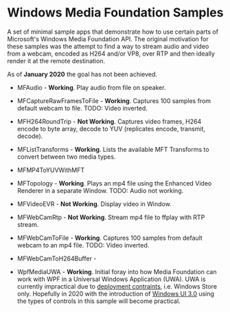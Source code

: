 # Windows Media Foundation Samples
A set of minimal sample apps that demonstrate how to use certain parts of Microsoft's Windows Media Foundation API. The original motivation for these samples was the attempt to find a way to stream audio and video from a webcam, encoded as H264 and/or VP8, over RTP and then ideally render it at the remote destination. 

As of **January 2020** the goal has not been achieved.

 - MFAudio - **Working**. Play audio from file on speaker.
 
 - MFCaptureRawFramesToFile - **Working**. Captures 100 samples from default webcam to file. TODO: Video inverted.
 
 - MFH264RoundTrip - **Not Working**. Captures video frames, H264 encode to byte array, decode to YUV (replicates encode, transmit, decode).
 
 - MFListTransforms - **Working**. Lists the available MFT Transforms to convert between two media types.
 
 - MFMP4ToYUVWithMFT
 
 - MFTopology - **Working**. Plays an mp4 file using the Enhanced Video Renderer in a separate Window. TODO: Audio not working.
 
 - MFVideoEVR - **Not Working**. Display video in Window.
 
 - MFWebCamRtp - **Not Working**. Stream mp4 file to ffplay with RTP stream.
 
 - MFWebCamToFile - **Working**. Captures 100 samples from default webcam to an mp4 file. TODO: Video inverted.
 
 - MFWebCamToH264Buffer - 
 
 - WpfMediaUWA - **Working**. Initial foray into how Media Foundation can work with WPF in a Universal Windows Application (UWA). UWA is currently impractical due to [deployment contraints](https://docs.microsoft.com/en-us/windows/apps/desktop/choose-your-platform), i.e. Windows Store only. Hopefully in 2020 with the introduction of [Windows UI 3.0](https://docs.microsoft.com/en-us/uwp/toolkits/) using the types of controls in this sample will become practical.
